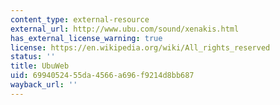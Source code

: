 ```yaml
---
content_type: external-resource
external_url: http://www.ubu.com/sound/xenakis.html
has_external_license_warning: true
license: https://en.wikipedia.org/wiki/All_rights_reserved
status: ''
title: UbuWeb
uid: 69940524-55da-4566-a696-f9214d8bb687
wayback_url: ''
---
```

